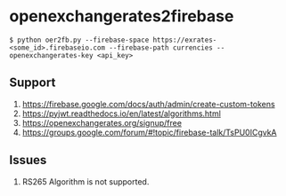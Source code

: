 # openexchangerates2firebase

    $ python oer2fb.py --firebase-space https://exrates-<some_id>.firebaseio.com --firebase-path currencies --openexchangerates-key <api_key>

## Support

1. https://firebase.google.com/docs/auth/admin/create-custom-tokens
2. https://pyjwt.readthedocs.io/en/latest/algorithms.html
3. https://openexchangerates.org/signup/free
4. https://groups.google.com/forum/#!topic/firebase-talk/TsPU0ICgvkA

## Issues

1. RS265 Algorithm is not supported.
